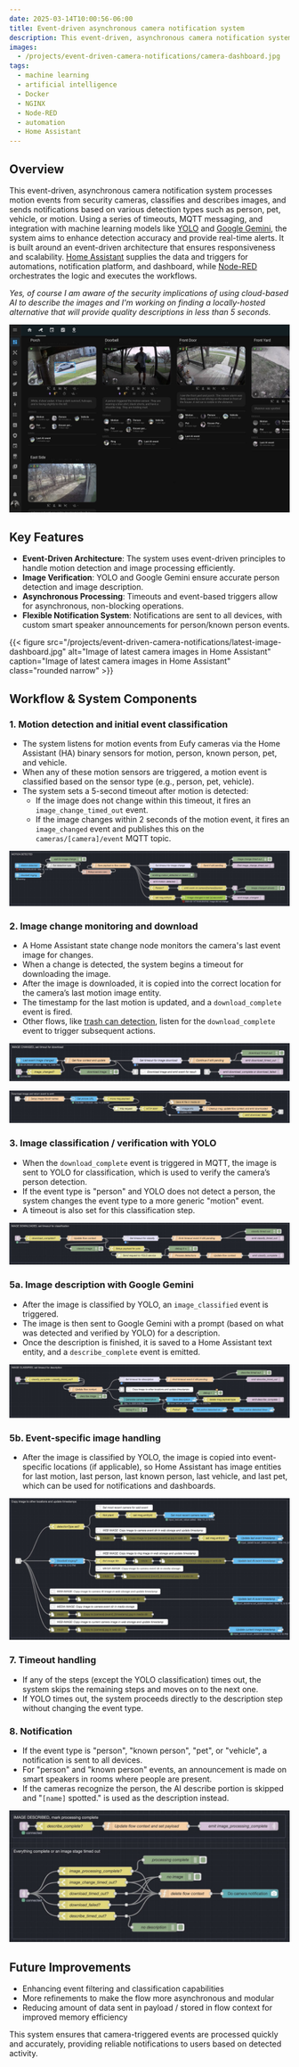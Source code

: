 ```yaml
---
date: 2025-03-14T10:00:56-06:00
title: Event-driven asynchronous camera notification system
description: This event-driven, asynchronous camera notification system processes motion events from security cameras, classifies and describes images, and sends notifications based on various detection types such as person, pet, vehicle, or motion.
images:
  - /projects/event-driven-camera-notifications/camera-dashboard.jpg
tags:
  - machine learning
  - artificial intelligence
  - Docker
  - NGINX
  - Node-RED
  - automation
  - Home Assistant
---
```

## Overview

This event-driven, asynchronous camera notification system processes motion events from security cameras, classifies and describes images, and sends notifications based on various detection types such as person, pet, vehicle, or motion. Using a series of timeouts, MQTT messaging, and integration with machine learning models like [YOLO](https://www.ultralytics.com/yolo) and [Google Gemini](https://gemini.google.com), the system aims to enhance detection accuracy and provide real-time alerts. It is built around an event-driven architecture that ensures responsiveness and scalability. [Home Assistant](https://www.home-assistant.io) supplies the data and triggers for automations, notification platform, and dashboard, while [Node-RED](https://www.nodered.org) orchestrates the logic and executes the workflows.

*Yes, of course I am aware of the security implications of using cloud-based AI to describe the images and I'm working on finding a locally-hosted alternative that will provide quality descriptions in less than 5 seconds.*

![Image of camera dashboard in Home Assistant](camera-dashboard.jpg)

## Key Features

- **Event-Driven Architecture**: The system uses event-driven principles to handle motion detection and image processing efficiently.
- **Image Verification**: YOLO and Google Gemini ensure accurate person detection and image description.
- **Asynchronous Processing**: Timeouts and event-based triggers allow for asynchronous, non-blocking operations.
- **Flexible Notification System**: Notifications are sent to all devices, with custom smart speaker announcements for person/known person events.

{{< figure src="/projects/event-driven-camera-notifications/latest-image-dashboard.jpg" alt="Image of latest camera images in Home Assistant" caption="Image of latest camera images in Home Assistant" class="rounded narrow" >}}

## Workflow & System Components

### 1. **Motion detection and initial event classification**

- The system listens for motion events from Eufy cameras via the Home Assistant (HA) binary sensors for motion, person, known person, pet, and vehicle.
- When any of these motion sensors are triggered, a motion event is classified based on the sensor type (e.g., person, pet, vehicle).
- The system sets a 5-second timeout after motion is detected:
  - If the image does not change within this timeout, it fires an `image_change_timed_out` event.
  - If the image changes within 2 seconds of the motion event, it fires an `image_changed` event and publishes this on the `cameras/[camera]/event` MQTT topic.

![Motion-detected flow section in Node-RED](motion-detected.jpg)

### 2. **Image change monitoring and download**

- A Home Assistant state change node monitors the camera's last event image for changes.
- When a change is detected, the system begins a timeout for downloading the image.
- After the image is downloaded, it is copied into the correct location for the camera’s last motion image entity.
- The timestamp for the last motion is updated, and a `download_complete` event is fired.
- Other flows, like [trash can detection](../ai-trash-detection/), listen for the `download_complete` event to trigger subsequent actions.

![Image-changed flow section in Node-RED](image-changed.jpg)

![Image download flow section in Node-RED](download-image.jpg)

### 3. **Image classification / verification with YOLO**

- When the `download_complete` event is triggered in MQTT, the image is sent to YOLO for classification, which is used to verify the camera’s person detection.
- If the event type is "person" and YOLO does not detect a person, the system changes the event type to a more generic "motion" event.
- A timeout is also set for this classification step.

![Image-downloaded flow section in Node-RED](image-downloaded.jpg)

### 5a. **Image description with Google Gemini**

- After the image is classified by YOLO, an `image_classified` event is triggered.
- The image is then sent to Google Gemini with a prompt (based on what was detected and verified by YOLO) for a description.
- Once the description is finished, it is saved to a Home Assistant text entity, and a `describe_complete` event is emitted.

![Image classification/verification flow section in Node-RED](image-classified.jpg)

### 5b. **Event-specific image handling**

- After the image is classified by YOLO, the image is copied into event-specific locations (if applicable), so Home Assistant has image entities for last motion, last person, last known person, last vehicle, and last pet, which can be used for notifications and dashboards.

![Image download flow section in Node-RED](specific-events.jpg)

### 7. **Timeout handling**

- If any of the steps (except the YOLO classification) times out, the system skips the remaining steps and moves on to the next one.
- If YOLO times out, the system proceeds directly to the description step without changing the event type.

### 8. **Notification**

- If the event type is "person", "known person", "pet", or "vehicle", a notification is sent to all devices.
- For "person" and "known person" events, an announcement is made on smart speakers in rooms where people are present.
- If the cameras recognize the person, the AI describe portion is skipped and "`[name]` spotted." is used as the description instead.

![Event notification flow section in Node-RED](send-notification.jpg)

## Future Improvements

- Enhancing event filtering and classification capabilities
- More refinements to make the flow more asynchronous and modular
- Reducing amount of data sent in payload / stored in flow context for improved memory efficiency

This system ensures that camera-triggered events are processed quickly and accurately, providing reliable notifications to users based on detected activity.
